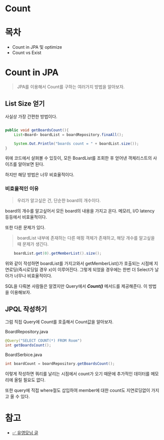 # Count

# 목차
* Count in JPA 및 optimize
* Count vs Exist

# Count in JPA

> JPA를 이용해서 Count를 구하는 여러가지 방법을 알아보자.

## List Size 얻기

사실상 가장 간편한 방법이다.
```java

public void getBoardsCount(){
    List<Board> boardList = boardRepository.finaAll();

    System.Out.Println("boards count = " + boardList.size());
}

```

위에 코드에서 살펴볼 수 있듯이, 모든 BoardList를 조회한 후 얻어낸 객체리스트의 사이즈를 알아보면 된다.

하지만 해당 방법은 너무 비효율적이다.

### 비효율적인 이유

> 우리가 알고싶은 건, 단순한 board의 개수이다.

board의 개수를 알고싶어서 모든 board의 내용을 가지고 온다. 메모리, I/O latency 등등에서 비효율적이다.

또한 다른 문제가 있다.

> boardList 내부에 존재하는 다른 매핑 객체가 존재하고, 해당 개수를 알고싶을 때 문제가 생긴다.

```java
    boardList.get(0).getMemberList().size();
```

위와 같이 작성하면 boardList를 가지고와서 getMemberList()가 호출되는 시점에 지연로딩(즉시로딩일 경우 x)이 이루어진다. 그렇게 되었을 경우에는 한번 더 Select가 날아가 너무나 비효율적이다.

SQL을 다뤄본 사람들은 알겠지만 Query에서 _**Count()**_ 메서드를 제공해준다. 이 방법을 이용해보자.

## JPQL 작성하기

그럼 직접 Query에 Count를 호출해서 Count값을 알아보자.

BoardRepository.java
```java
@Query("SELECT COUNT(*) FROM Room")
int getBoardsCount();
```

BoardSerbice.java
```java
int boardCount = boardRepository.getBoardsCount();
```

이렇게 작성하면 쿼리를 날리는 시점에서 count가 오기 때문에 추가적인 데이터를 메모리에 올릴 필요도 없다.

또한 query에 직접 where절도 삽입하여 member에 대한 count도 지연로딩없이 가지고 올 수 있다.


# 참고
* [✅ 유영모님 글](https://www.popit.kr/jpa-%EC%97%94%ED%84%B0%ED%8B%B0-%EC%B9%B4%EC%9A%B4%ED%8A%B8-%EC%84%B1%EB%8A%A5-%EA%B0%9C%EC%84%A0%ED%95%98%EA%B8%B0/)